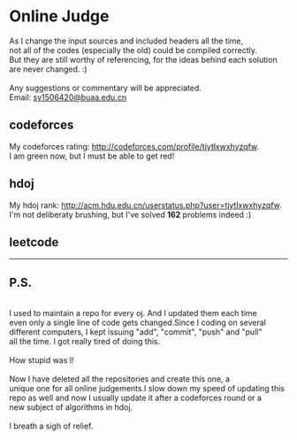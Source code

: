# Online Judge

As I change the input sources and included headers all the time, </br>
not all of the codes (especially the old) could be compiled correctly. </br>
But they are still worthy of referencing, for the ideas behind each solution </br>
are never changed. :)</br>
</br>
Any suggestions or commentary will be appreciated.</br>
Email: <sy1506420@buaa.edu.cn>

## codeforces
My codeforces rating: <http://codeforces.com/profile/tjytlxwxhyzqfw>.<br/>
I am green now, but I must be able to get red!

## hdoj
My hdoj rank: <http://acm.hdu.edu.cn/userstatus.php?user=tjytlxwxhyzqfw>.<br/>
I'm not deliberaty brushing, but I've solved **162** problems indeed :)

## leetcode

-----

## P.S.
</br>
I used to maintain a repo for every oj. And I updated them each time </br>
even only a single line of code gets changed.Since I coding on several </br>
different computers, I kept issuing "add", "commit", "push" and "pull" </br>
all the time. I got really tired of doing this.<br>
</br>
How stupid was I!</br>
</br>
Now I have deleted all the repositories and create this one, a</br>
unique one for all online judgements.I slow down my speed of updating this</br>
repo as well and now I usually update it after a codeforces round or a </br>
new subject of algorithms in hdoj.</br>
</br>
I breath a sigh of relief.
